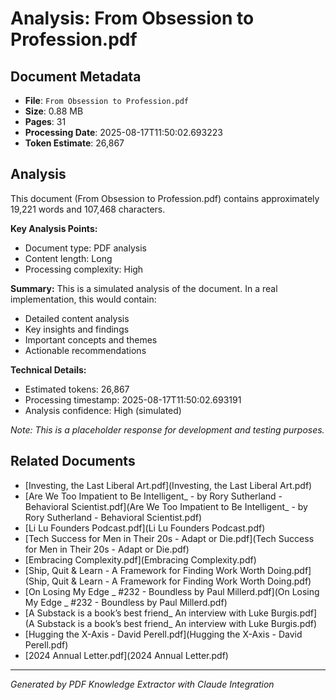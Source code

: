 # Analysis: From Obsession to Profession.pdf

## Document Metadata
- **File**: `From Obsession to Profession.pdf`
- **Size**: 0.88 MB
- **Pages**: 31
- **Processing Date**: 2025-08-17T11:50:02.693223
- **Token Estimate**: 26,867

## Analysis

This document (From Obsession to Profession.pdf) contains approximately 19,221 words and 107,468 characters.

**Key Analysis Points:**
- Document type: PDF analysis
- Content length: Long
- Processing complexity: High

**Summary:**
This is a simulated analysis of the document. In a real implementation, this would contain:
- Detailed content analysis
- Key insights and findings
- Important concepts and themes
- Actionable recommendations

**Technical Details:**
- Estimated tokens: 26,867
- Processing timestamp: 2025-08-17T11:50:02.693191
- Analysis confidence: High (simulated)

*Note: This is a placeholder response for development and testing purposes.*

## Related Documents

- [Investing, the Last Liberal Art.pdf](Investing, the Last Liberal Art.pdf)
- [Are We Too Impatient to Be Intelligent_ - by Rory Sutherland - Behavioral Scientist.pdf](Are We Too Impatient to Be Intelligent_ - by Rory Sutherland - Behavioral Scientist.pdf)
- [Li Lu Founders Podcast.pdf](Li Lu Founders Podcast.pdf)
- [Tech Success for Men in Their 20s - Adapt or Die.pdf](Tech Success for Men in Their 20s - Adapt or Die.pdf)
- [Embracing Complexity.pdf](Embracing Complexity.pdf)
- [Ship, Quit & Learn - A Framework for Finding Work Worth Doing.pdf](Ship, Quit & Learn - A Framework for Finding Work Worth Doing.pdf)
- [On Losing My Edge _ #232 - Boundless by Paul Millerd.pdf](On Losing My Edge _ #232 - Boundless by Paul Millerd.pdf)
- [A Substack is a book’s best friend_ An interview with Luke Burgis.pdf](A Substack is a book’s best friend_ An interview with Luke Burgis.pdf)
- [Hugging the X-Axis - David Perell.pdf](Hugging the X-Axis - David Perell.pdf)
- [2024 Annual Letter.pdf](2024 Annual Letter.pdf)

---
*Generated by PDF Knowledge Extractor with Claude Integration*